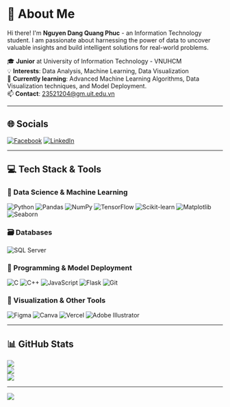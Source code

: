 # 💫 About Me

Hi there! I'm **Nguyen Dang Quang Phuc** - an Information Technology student.
I am passionate about harnessing the power of data to uncover valuable insights and build intelligent solutions for real-world problems.

🎓 **Junior** at University of Information Technology - VNUHCM  
💡 **Interests**: Data Analysis, Machine Learning, Data Visualization  
🌱 **Currently learning**: Advanced Machine Learning Algorithms, Data Visualization techniques, and Model Deployment.  
📫 **Contact**: 23521204@gm.uit.edu.vn

---

## 🌐 Socials

[![Facebook](https://img.shields.io/badge/Facebook-%231877F2.svg?logo=Facebook&logoColor=white)](https://facebook.com/phucquang.3107) 
[![LinkedIn](https://img.shields.io/badge/LinkedIn-%230077B5.svg?logo=linkedin&logoColor=white)](https://linkedin.com/in/phúc-nguyễn-đặng-quang-244752356/)

---

## 💻 Tech Stack & Tools

### 🧠 Data Science & Machine Learning
![Python](https://img.shields.io/badge/python-3670A0?style=flat&logo=python&logoColor=ffdd54)
![Pandas](https://img.shields.io/badge/pandas-%23150458.svg?style=flat&logo=pandas&logoColor=white)
![NumPy](https://img.shields.io/badge/numpy-%23013243.svg?style=flat&logo=numpy&logoColor=white)
![TensorFlow](https://img.shields.io/badge/TensorFlow-%23FF6F00.svg?style=flat&logo=TensorFlow&logoColor=white)
![Scikit-learn](https://img.shields.io/badge/scikit--learn-%23F7931E.svg?style=flat&logo=scikit-learn&logoColor=white)
![Matplotlib](https://img.shields.io/badge/Matplotlib-%23ffffff.svg?style=flat&logo=Matplotlib&logoColor=black)
![Seaborn](https://img.shields.io/badge/Seaborn-%233776AB.svg?style=flat&logo=seaborn&logoColor=white)

### 🗃️ Databases
![SQL Server](https://img.shields.io/badge/Microsoft%20SQL%20Sever-CC2927?style=flat&logo=microsoft%20sql%20server&logoColor=white)

### 🚀 Programming & Model Deployment
![C](https://img.shields.io/badge/c-%2300599C.svg?style=flat&logo=c&logoColor=white)
![C++](https://img.shields.io/badge/c++-%2300599C.svg?style=flat&logo=c%2B%2B&logoColor=white)
![JavaScript](https://img.shields.io/badge/javascript-%23323330.svg?style=flat&logo=javascript&logoColor=%23F7DF1E)
![Flask](https://img.shields.io/badge/flask-%23000.svg?style=flat&logo=flask&logoColor=white)
![Git](https://img.shields.io/badge/git-%23F05033.svg?style=flat&logo=git&logoColor=white)


### 🎨 Visualization & Other Tools
![Figma](https://img.shields.io/badge/figma-%23F24E1E.svg?style=flat&logo=figma&logoColor=white)
![Canva](https://img.shields.io/badge/Canva-%2300C4CC.svg?style=flat&logo=Canva&logoColor=white)
![Vercel](https://img.shields.io/badge/vercel-%23000000.svg?style=flat&logo=vercel&logoColor=white)
![Adobe Illustrator](https://img.shields.io/badge/adobeillustrator-%23FF9A00.svg?style=flat&logo=adobeillustrator&logoColor=white)

---

## 📊 GitHub Stats

![](https://github-readme-stats.vercel.app/api?username=phucndq05&theme=city_light&hide_border=true&count_private=true)  
![](https://github-readme-streak-stats.herokuapp.com/?user=phucndq05&theme=city_light&hide_border=true)  
![](https://github-readme-stats.vercel.app/api/top-langs/?username=phucndq05&theme=city_light&hide_border=true&layout=compact)

---

[![](https://visitcount.itsvg.in/api?id=phucndq05&icon=0&color=1)](https://visitcount.itsvg.in)
